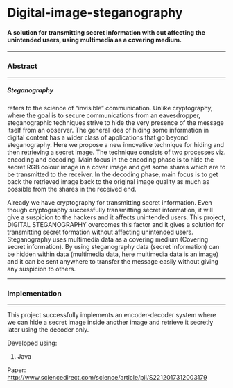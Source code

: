 <h1>Digital-image-steganography</h1>
<h4>A solution for transmitting secret information with out affecting the unintended users, using multimedia as a covering medium.
</h4>
<hr>
<h3>Abstract</h3>
<hr>

<h5>Steganography</h5>refers to the science of “invisible” communication. Unlike cryptography, 
where the goal is to secure communications from an eavesdropper, steganographic techniques 
strive to hide the very presence of the message itself from an observer. The general idea 
of hiding some information in digital content has a wider class of applications that go 
beyond steganography. Here we propose a new innovative technique for hiding and then retrieving 
a secret image. The technique consists of two processes viz. encoding and decoding. Main focus 
in the encoding phase is to hide the secret RGB colour image in a cover image and get some shares 
which are to be transmitted to the receiver. In the decoding phase, main focus is to get back the 
retrieved image back to the original image quality as much as possible from the shares in the 
received end.

<p> Already we have cryptography for transmitting secret information. Even though cryptography successfully transmitting secret information, it will give a suspicion to the hackers and it affects unintended users. This project, DIGITAL STEGANOGRAPHY overcomes this factor and it gives a solution for transmitting secret formation without affecting unintended users. Steganography uses multimedia data as a covering medium (Covering secret information). By using steganography data (secret information) can be hidden within data (multimedia data, here multimedia data is an image) and it can be sent anywhere to transfer the message easily without giving any suspicion to others.</p>


<hr>
<h3>Implementation</h3>
<hr>

This project successfully implements an encoder-decoder system where we can hide a secret image 
inside another image and retrieve it secretly later using the decoder only.

Developed using:

1. Java


Paper: http://www.sciencedirect.com/science/article/pii/S2212017312003179
